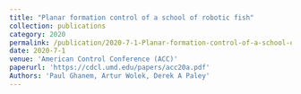 ```yaml
---
title: "Planar formation control of a school of robotic fish"
collection: publications
category: 2020
permalink: /publication/2020-7-1-Planar-formation-control-of-a-school-of-robotic-fish
date: 2020-7-1
venue: 'American Control Conference (ACC)'
paperurl: 'https://cdcl.umd.edu/papers/acc20a.pdf'
Authors: 'Paul Ghanem, Artur Wolek, Derek A Paley'
---
```


